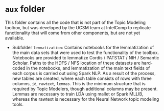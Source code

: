# `aux` folder
This folder contains all the code that is not part of the Topic Modeling toolbox, but was developed by the UC3M team at IntelComp to replicate functionality that will come from other components, but are not yet available.

   - Subfolder `lemmatization`: Contains notebooks for the lemmatization of the main data sets that were used to test the functionality of the toolbox. Notebooks are provided to lemmatize Cordis / PATSTAT / NIH / Semantic Scholar. Paths to the HDFS / NFS location of these datasets are hard-coded in the notebooks, and lemmatization of the main text fields of each corpus is carried out using Spark NLP. As a result of the process, new tables are created, where each table consists of rows with three columns, `id`, `rawtext`, `lemmas`. This is the minimum structure that is required by Topic Modelers, though additional columns may be present. Lemmas are necessary to train LDA using mallet or Spark MLLIB, whereas the rawtext is necessary for the Neural Network topic modeling tools.
